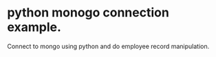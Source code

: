 # python monogo connection example.
Connect to mongo using python and do employee record manipulation.

